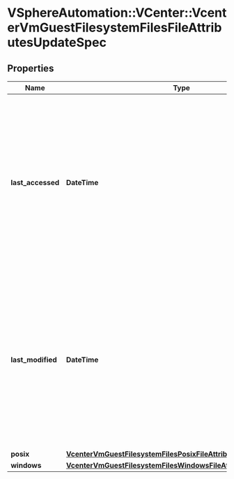 # VSphereAutomation::VCenter::VcenterVmGuestFilesystemFilesFileAttributesUpdateSpec

## Properties
Name | Type | Description | Notes
------------ | ------------- | ------------- | -------------
**last_accessed** | **DateTime** | The date and time the file was last accessed. Warning: This attribute is part of a new feature in development. It may be changed at any time and may not have all supported functionality implemented. If unset the value will not be changed. | [optional] 
**last_modified** | **DateTime** | The date and time the file was last modified. Warning: This attribute is part of a new feature in development. It may be changed at any time and may not have all supported functionality implemented. If unset the value will not be changed. | [optional] 
**posix** | [**VcenterVmGuestFilesystemFilesPosixFileAttributesUpdateSpec**](VcenterVmGuestFilesystemFilesPosixFileAttributesUpdateSpec.md) |  | [optional] 
**windows** | [**VcenterVmGuestFilesystemFilesWindowsFileAttributesUpdateSpec**](VcenterVmGuestFilesystemFilesWindowsFileAttributesUpdateSpec.md) |  | [optional] 


